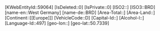 ﻿---
location: [50.7339,]
type: Country
tags: [geo/Country]
---
[KWebEntityId::59064]
[IsDeleted::0]
[IsPrivate::0]
[ISO2::]
[ISO3::BRD]
[name-en::West Germany]
[name-de::BRD]
[Area-Total::]
[Area-Land::]
[Continent::[[Europe]]]
[VehicleCode::D]
[Capital-Id::]
[Alcohol-l::]
[Language-Id::497]
[geo-lon::]
[geo-lat::50.7339]

